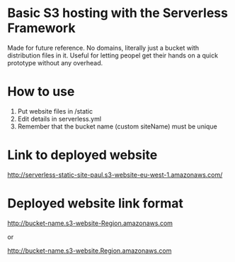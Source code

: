 # Basic S3 hosting with the Serverless Framework 

Made for future reference. No domains, literally just a bucket with distribution files in it. Useful for letting peopel get their hands on a quick prototype without any overhead. 

# How to use 
1. Put website files in /static
2. Edit details in serverless.yml
3. Remember that the bucket name (custom siteName) must be unique


# Link to deployed website 
http://serverless-static-site-paul.s3-website-eu-west-1.amazonaws.com/

# Deployed website link format 

http://bucket-name.s3-website-Region.amazonaws.com
  
  or 
  
http://bucket-name.s3-website.Region.amazonaws.com

